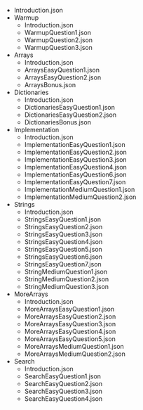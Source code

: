 - Introduction.json
- Warmup
  - Introduction.json
  - WarmupQuestion1.json
  - WarmupQuestion2.json
  - WarmupQuestion3.json
- Arrays
  - Introduction.json
  - ArraysEasyQuestion1.json
  - ArraysEasyQuestion2.json
  - ArraysBonus.json
- Dictionaries
  - Introduction.json
  - DictionariesEasyQuestion1.json
  - DictionariesEasyQuestion2.json
  - DictionariesBonus.json
- Implementation
  - Introduction.json
  - ImplementationEasyQuestion1.json
  - ImplementationEasyQuestion2.json
  - ImplementationEasyQuestion3.json
  - ImplementationEasyQuestion4.json
  - ImplementationEasyQuestion6.json
  - ImplementationEasyQuestion7.json
  - ImplementationMediumQuestion1.json
  - ImplementationMediumQuestion2.json
- Strings
  - Introduction.json
  - StringsEasyQuestion1.json
  - StringsEasyQuestion2.json
  - StringsEasyQuestion3.json
  - StringsEasyQuestion4.json
  - StringsEasyQuestion5.json
  - StringsEasyQuestion6.json
  - StringsEasyQuestion7.json
  - StringMediumQuestion1.json
  - StringMediumQuestion2.json
  - StringMediumQuestion3.json
- MoreArrays
  - Introduction.json
  - MoreArraysEasyQuestion1.json
  - MoreArraysEasyQuestion2.json
  - MoreArraysEasyQuestion3.json
  - MoreArraysEasyQuestion4.json
  - MoreArraysEasyQuestion5.json
  - MoreArraysMediumQuestion1.json
  - MoreArraysMediumQuestion2.json
- Search
  - Introduction.json
  - SearchEasyQuestion1.json
  - SearchEasyQuestion2.json
  - SearchEasyQuestion3.json
  - SearchEasyQuestion4.json
